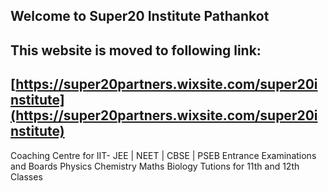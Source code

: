 ## Welcome to Super20 Institute Pathankot 

## This website is moved to following link: 
## [https://super20partners.wixsite.com/super20institute](https://super20partners.wixsite.com/super20institute)

Coaching Centre for IIT- JEE | NEET | CBSE | PSEB Entrance Examinations and Boards
Physics Chemistry Maths Biology Tutions for 11th and 12th Classes
